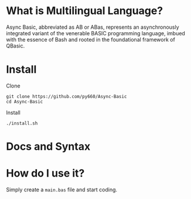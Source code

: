 # What is Multilingual Language?
Async Basic, abbreviated as AB or ABas, represents an asynchronously integrated variant of the venerable BASIC programming language, imbued with the essence of Bash and rooted in the foundational framework of QBasic.

# Install

Clone
```
git clone https://github.com/py660/Async-Basic
cd Async-Basic
```
Install
```
./install.sh
```

# Docs and Syntax

# How do I use it?
Simply create a `main.bas` file and start coding.